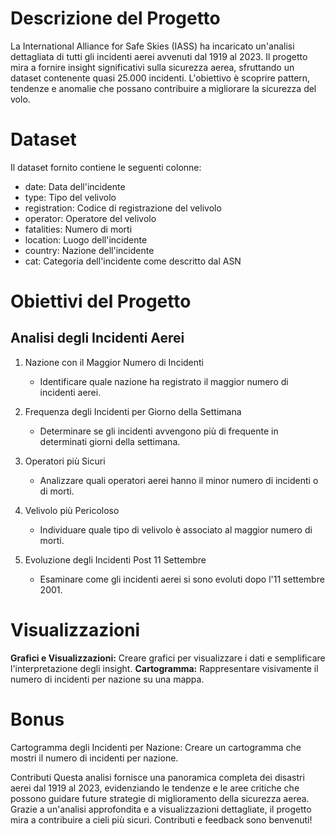 # Descrizione del Progetto

La International Alliance for Safe Skies (IASS) ha incaricato un'analisi dettagliata di tutti gli incidenti aerei avvenuti dal 1919 al 2023. Il progetto mira a fornire insight significativi sulla sicurezza aerea, sfruttando un dataset contenente quasi 25.000 incidenti. L'obiettivo è scoprire pattern, tendenze e anomalie che possano contribuire a migliorare la sicurezza del volo.

# Dataset
Il dataset fornito contiene le seguenti colonne:
- date: Data dell'incidente
- type: Tipo del velivolo
- registration: Codice di registrazione del velivolo
- operator: Operatore del velivolo
- fatalities: Numero di morti
- location: Luogo dell'incidente
- country: Nazione dell'incidente
- cat: Categoria dell'incidente come descritto dal ASN

# Obiettivi del Progetto

## Analisi degli Incidenti Aerei
   
  1.  Nazione con il Maggior Numero di Incidenti
      - Identificare quale nazione ha registrato il maggior numero di incidenti aerei.
  
   2. Frequenza degli Incidenti per Giorno della Settimana
      - Determinare se gli incidenti avvengono più di frequente in determinati giorni della settimana.
   
   3. Operatori più Sicuri
      - Analizzare quali operatori aerei hanno il minor numero di incidenti o di morti.
   
   4. Velivolo più Pericoloso
      - Individuare quale tipo di velivolo è associato al maggior numero di morti.
   
   5. Evoluzione degli Incidenti Post 11 Settembre
      - Esaminare come gli incidenti aerei si sono evoluti dopo l'11 settembre 2001.

# Visualizzazioni

**Grafici e Visualizzazioni:** Creare grafici per visualizzare i dati e semplificare l'interpretazione degli insight.
**Cartogramma:** Rappresentare visivamente il numero di incidenti per nazione su una mappa.

# Bonus
Cartogramma degli Incidenti per Nazione: Creare un cartogramma che mostri il numero di incidenti per nazione.

Contributi
Questa analisi fornisce una panoramica completa dei disastri aerei dal 1919 al 2023, evidenziando le tendenze e le aree critiche che possono guidare future strategie di miglioramento della sicurezza aerea. Grazie a un'analisi approfondita e a visualizzazioni dettagliate, il progetto mira a contribuire a cieli più sicuri.
Contributi e feedback sono benvenuti! 
